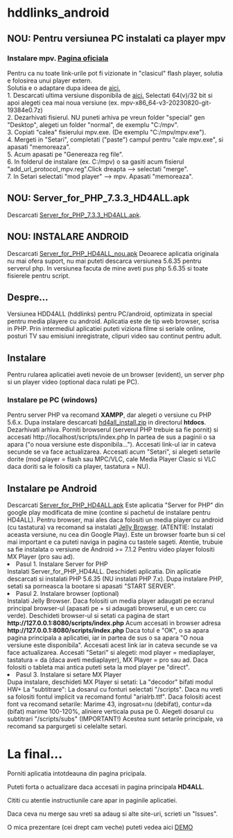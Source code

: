 # hddlinks_android
<h2>NOU: Pentru versiunea PC instalati ca player mpv</h2>
<H3>Instalare mpv. <a href="https://mpv.io/">Pagina oficiala</a></H3>
Pentru ca nu toate link-urile pot fi vizionate in "clasicul" flash player, solutia e folosirea unui player extern.<BR>
Solutia e o adaptare dupa ideea de <a href="https://github.com/b01o/mpv-url-proto">aici.</a><BR>
1. Descarcati ultima versiune disponibila de <a href="https://sourceforge.net/projects/mpv-player-windows/files/">aici.</a> Selectati 64(v)/32 bit si apoi alegeti cea mai noua versiune (ex. mpv-x86_64-v3-20230820-git-19384e0.7z)<BR>
2. Dezarhivati fisierul. NU puneti arhiva pe vreun folder "special" gen "Desktop", alegeti un folder "normal", de exemplu "C:/mpv".<BR>
3. Copiati "calea" fisierului mpv.exe. (De exemplu "C:/mpv/mpv.exe").<BR>
4. Mergeti in "Setari", completati ("paste") campul pentru "cale mpv.exe", si apasati "memoreaza".<BR>
5. Acum apasati pe "Genereaza reg file".<BR>
6. In folderul de instalare (ex. C:/mpv) o sa gasiti acum fisierul "add_url_protocol_mpv.reg".Click dreapta --> selectati "merge".<BR>
7. In Setari selectati "mod player" --> mpv. Apasati "memoreaza".
<h2>NOU: Server_for_PHP_7.3.3_HD4ALL.apk</h2>
Descarcati <a href="https://www.mediafire.com/file/bcw65ycm3wwp6ad/Server_for_PHP_7.3.3_HD4ALL.apk/file">Server_for_PHP_7.3.3_HD4ALL.apk</a>.

<h2>NOU: INSTALARE ANDROID</h2>
Descarcati <a href="https://www.mediafire.com/file/6mnyumjp0e9xhqj/Server_for_PHP_HD4ALL_nou.apk/file">Server_for_PHP_HD4ALL_nou.apk</a>
Deoarece aplicatia originala nu mai ofera suport, nu mai puteti descarca versiunea 5.6.35 pentru serverul php.
In versiunea facuta de mine aveti pus php 5.6.35 si toate fisierele pentru script.

<h2>Despre...</h2>
Versiunea HDD4ALL (hddlinks) pentru PC/android, optimizata in special pentru media playere cu android.
Aplicatia este de tip web browser, scrisa in PHP.
Prin intermediul aplicatiei puteti viziona filme si seriale online, posturi TV sau emisiuni inregistrate, clipuri video sau continut pentru adult.

<h2>Instalare</h2>
Pentru rularea aplicatiei aveti nevoie de un browser (evident), un server php si un player video (optional daca rulati pe PC).
<h3>Instalare pe PC (windows)</h3>
Pentru server PHP va recomand <b>XAMPP</b>, dar alegeti o versiune cu PHP 5.6.x.
Dupa instalare descarcati <a href="https://www.mediafire.com/file/eqx6vwyq6d2y5ya/hd4all_install.zip/file">hd4all_install.zip</a> in directorul <b>htdocs</b>.
Dezarhivati arhiva. Porniti browserul (serverul PHP trebuie sa fie pornit) si accesati http://localhost/scripts/index.php
In partea de sus a paginii o sa apara ("o noua versiune este disponibila..."). Accesati link-ul iar in cateva secunde se va face actualizarea.
Accesati acum "Setari", si alegeti setarile dorite (mod player = flash sau MPC/VLC, cale Media Player Clasic si VLC daca doriti sa le folositi ca player, tastatura = NU).

<h2>Instalare pe Android</h2>
Descarcati <a href="https://www.mediafire.com/file/hmdf5browqibf2t/Server_for_PHP_HD4ALL.apk/file">Server_for_PHP_HD4ALL.apk</a>
Este aplicatia "Server for PHP" din google play modificata de mine (contine si pachetul de instalare pentru HD4ALL).
Pentru browser, mai ales daca folositi un media player cu android (cu tastatura) va recomand sa instalati <a href="https://www.mediafire.com/file/tyt33k5vqisacil/org.lineageos.jelly.apk/file">Jelly Browser</a>.
(ATENTIE: Instalati aceasta versiune, nu cea din Google Play). Este un browser foarte bun si cel mai important e ca puteti naviga in pagina cu tastele sageti. Atentie, trubuie sa fie instalata o versiune de Android >= 7.1.2
Pentru video player folositi MX Player (pro sau ad).

<li>Pasul 1. Instalare Server for PHP</li>
Instalati Server_for_PHP_HD4ALL. Deschideti aplicatia. Din aplicatie descarcati si instalati PHP 5.6.35 (NU instalati PHP 7.x).
Dupa instalare PHP, setati sa porneasca la bootare si apasati "START SERVER".
<li>Pasul 2. Instalare browser (optional)</li>
Instalati Jelly Browser. Daca folositi un media player adaugati pe ecranul principal browser-ul (apasati pe + si adaugati browserul, e un cerc cu verde).
Deschideti browser-ul si setati ca pagina de start <b>http://127.0.0.1:8080/scripts/index.php</b>
Acum accesati in browser adresa <b>http://127.0.0.1:8080/scripts/index.php</b>
Daca totul e "OK", o sa apara pagina principala a aplicatiei, iar in partea de sus o sa apara "O noua versiune este disponibila".
Accesati acest link iar in cateva secunde se va face actualizarea.
Accesati "Setari" si alegeti: mod player = mediaplayer, tastatura = da (daca aveti mediaplayer), MX Player = pro sau ad.
Daca folositi o tableta mai antica puteti seta la mod player pe "direct".

<li>Pasul 3. Instalare si setare MX Player</li>
Dupa instalare, deschideti MX Player si setati:
La "decodor" bifati modul HW+
La "subtitrare":
La dosarul cu fonturi selectati "/scripts". Daca nu vreti sa folositi fontul implicit va recomand fontul "arialrb.ttf". 
Daca folositi acest font va recomand setarile: 
Marime 43, ingrosat=nu (debifat), contur=da (bifat) marime 100-120%, aliniere verticala pusa pe 0.
Alegeti dosarul cu subtitrari "/scripts/subs" (IMPORTANT!)
Acestea sunt setarile principale, va recomand sa pargurgeti si celelalte setari.

<h1>La final...</h1>
<p>Porniti aplicatia intotdeauna din pagina pricipala.</p>
<p>Puteti forta o actualizare daca accesati in pagina principala <b>HD4ALL</b>.</p>
<p>Cititi cu atentie instructiunile care apar in paginile aplicatiei.</p>

<p>Daca ceva nu merge sau vreti sa adaug si alte site-uri, scrieti un "Issues".</p>
<p>O mica prezentare (cei drept cam veche) puteti vedea aici <a href="https://www.youtube.com/watch?v=n-63D3K00oY">DEMO</a></p>
